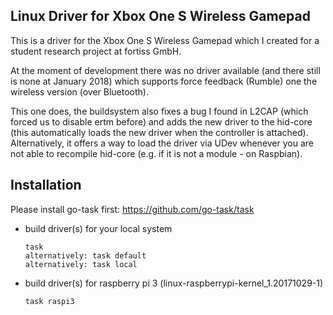 Linux Driver for Xbox One S Wireless Gamepad
---

This is a driver for the Xbox One S Wireless Gamepad which I created for a student research project at fortiss GmbH.

At the moment of development there was no driver available (and there still is none at January 2018) which supports force feedback (Rumble) one the wireless version (over Bluetooth).

This one does, the buildsystem also fixes a bug I found in L2CAP (which forced us to disable ertm before) and adds the new driver to the hid-core (this automatically loads the new driver when the controller is attached).
Alternatively, it offers a way to load the driver via UDev whenever you are not able to recompile hid-core (e.g. if it is not a module - on Raspbian).


Installation
---

Please install go-task first: https://github.com/go-task/task

- build driver(s) for your local system
  ```
  task
  alternatively: task default
  alternatively: task local
  ```

- build driver(s) for raspberry pi 3 (linux-raspberrypi-kernel_1.20171029-1)
  ```
  task raspi3
  ```
